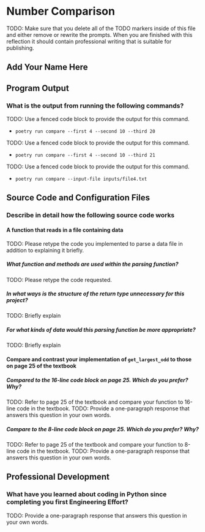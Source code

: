 # Number Comparison

TODO: Make sure that you delete all of the TODO markers inside of this file and
either remove or rewrite the prompts. When you are finished with this reflection
it should contain professional writing that is suitable for publishing.

## Add Your Name Here

## Program Output

### What is the output from running the following commands?

TODO: Use a fenced code block to provide the output for this command.

- `poetry run compare --first 4 --second 10 --third 20`

TODO: Use a fenced code block to provide the output for this command.

- `poetry run compare --first 4 --second 10 --third 21`

TODO: Use a fenced code block to provide the output for this command.

- `poetry run compare --input-file inputs/file4.txt`

## Source Code and Configuration Files

### Describe in detail how the following source code works

#### A function that reads in a file containing data

TODO: Please retype the code you implemented to parse a data file
in addition to explaining it briefly.

##### What function and methods are used within the parsing function?

TODO: Please retype the code requested.

##### In what ways is the structure of the return type unnecessary for this project?

TODO: Briefly explain

##### For what kinds of data would this parsing function be more appropriate?

TODO: Briefly explain

#### Compare and contrast your implementation of `get_largest_odd` to those on page 25 of the textbook

##### Compared to the 16-line code block on page 25. Which do you prefer? Why?

TODO: Refer to page 25 of the textbook and compare your function to 16-line code
in the textbook.
TODO: Provide a one-paragraph response that answers this question in your own words.

##### Compare to the 8-line code block on page 25. Which do you prefer? Why?

TODO: Refer to page 25 of the textbook and compare your function to 8-line code
in the textbook.
TODO: Provide a one-paragraph response that answers this question in your own words.

## Professional Development

### What have you learned about coding in Python since completing you first Engineering Effort?

TODO: Provide a one-paragraph response that answers this question in your own words.
